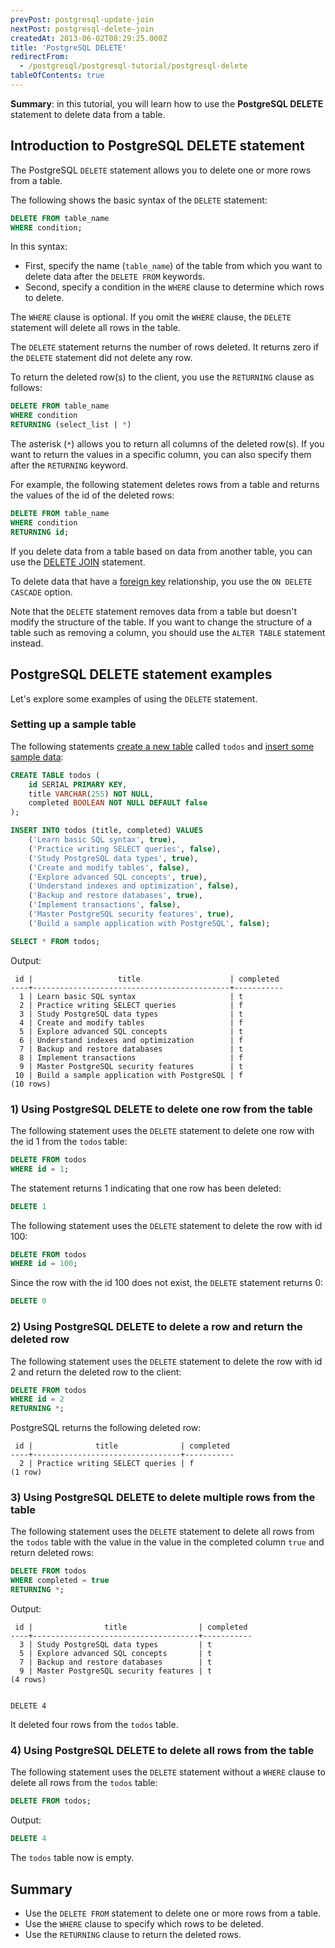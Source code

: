 ```yaml
---
prevPost: postgresql-update-join
nextPost: postgresql-delete-join
createdAt: 2013-06-02T08:29:25.000Z
title: 'PostgreSQL DELETE'
redirectFrom:
  - /postgresql/postgresql-tutorial/postgresql-delete
tableOfContents: true
---
```


**Summary**: in this tutorial, you will learn how to use the **PostgreSQL DELETE** statement to delete data from a table.

## Introduction to PostgreSQL DELETE statement

The PostgreSQL `DELETE` statement allows you to delete one or more rows from a table.

The following shows the basic syntax of the `DELETE` statement:

```sql
DELETE FROM table_name
WHERE condition;
```

In this syntax:

- First, specify the name (`table_name`) of the table from which you want to delete data after the `DELETE FROM` keywords.
- Second, specify a condition in the `WHERE` clause to determine which rows to delete.

The `WHERE` clause is optional. If you omit the `WHERE` clause, the `DELETE` statement will delete all rows in the table.

The `DELETE` statement returns the number of rows deleted. It returns zero if the `DELETE` statement did not delete any row.

To return the deleted row(s) to the client, you use the `RETURNING` clause as follows:

```sql
DELETE FROM table_name
WHERE condition
RETURNING (select_list | *)
```

The asterisk (`*`) allows you to return all columns of the deleted row(s). If you want to return the values in a specific column, you can also specify them after the `RETURNING` keyword.

For example, the following statement deletes rows from a table and returns the values of the id of the deleted rows:

```sql
DELETE FROM table_name
WHERE condition
RETURNING id;
```

If you delete data from a table based on data from another table, you can use the [DELETE JOIN](/postgresql/postgresql-delete-join) statement.

To delete data that have a [foreign key](/postgresql/postgresql-foreign-key) relationship, you use the `ON DELETE CASCADE` option.

Note that the `DELETE` statement removes data from a table but doesn't modify the structure of the table. If you want to change the structure of a table such as removing a column, you should use the `ALTER TABLE` statement instead.

## PostgreSQL DELETE statement examples

Let's explore some examples of using the `DELETE` statement.

### Setting up a sample table

The following statements [create a new table](/postgresql/postgresql-create-table) called `todos` and [insert some sample data](/postgresql/postgresql-tutorial/postgresql-insert):

```sql
CREATE TABLE todos (
    id SERIAL PRIMARY KEY,
    title VARCHAR(255) NOT NULL,
    completed BOOLEAN NOT NULL DEFAULT false
);

INSERT INTO todos (title, completed) VALUES
    ('Learn basic SQL syntax', true),
    ('Practice writing SELECT queries', false),
    ('Study PostgreSQL data types', true),
    ('Create and modify tables', false),
    ('Explore advanced SQL concepts', true),
    ('Understand indexes and optimization', false),
    ('Backup and restore databases', true),
    ('Implement transactions', false),
    ('Master PostgreSQL security features', true),
    ('Build a sample application with PostgreSQL', false);

SELECT * FROM todos;
```

Output:

```
 id |                   title                    | completed
----+--------------------------------------------+-----------
  1 | Learn basic SQL syntax                     | t
  2 | Practice writing SELECT queries            | f
  3 | Study PostgreSQL data types                | t
  4 | Create and modify tables                   | f
  5 | Explore advanced SQL concepts              | t
  6 | Understand indexes and optimization        | f
  7 | Backup and restore databases               | t
  8 | Implement transactions                     | f
  9 | Master PostgreSQL security features        | t
 10 | Build a sample application with PostgreSQL | f
(10 rows)
```

### 1) Using PostgreSQL DELETE to delete one row from the table

The following statement uses the `DELETE` statement to delete one row with the id 1 from the `todos` table:

```sql
DELETE FROM todos
WHERE id = 1;
```

The statement returns 1 indicating that one row has been deleted:

```sql
DELETE 1
```

The following statement uses the `DELETE` statement to delete the row with id 100:

```sql
DELETE FROM todos
WHERE id = 100;
```

Since the row with the id 100 does not exist, the `DELETE` statement returns 0:

```sql
DELETE 0
```

### 2) Using PostgreSQL DELETE to delete a row and return the deleted row

The following statement uses the `DELETE` statement to delete the row with id 2 and return the deleted row to the client:

```sql
DELETE FROM todos
WHERE id = 2
RETURNING *;
```

PostgreSQL returns the following deleted row:

```
 id |              title              | completed
----+---------------------------------+-----------
  2 | Practice writing SELECT queries | f
(1 row)
```

### 3) Using PostgreSQL DELETE to delete multiple rows from the table

The following statement uses the `DELETE` statement to delete all rows from the `todos` table with the value in the value in the completed column `true` and return deleted rows:

```sql
DELETE FROM todos
WHERE completed = true
RETURNING *;
```

Output:

```
 id |                title                | completed
----+-------------------------------------+-----------
  3 | Study PostgreSQL data types         | t
  5 | Explore advanced SQL concepts       | t
  7 | Backup and restore databases        | t
  9 | Master PostgreSQL security features | t
(4 rows)


DELETE 4
```

It deleted four rows from the `todos` table.

### 4) Using PostgreSQL DELETE to delete all rows from the table

The following statement uses the `DELETE` statement without a `WHERE` clause to delete all rows from the `todos` table:

```sql
DELETE FROM todos;
```

Output:

```sql
DELETE 4
```

The `todos` table now is empty.

## Summary

- Use the `DELETE FROM` statement to delete one or more rows from a table.
- Use the `WHERE` clause to specify which rows to be deleted.
- Use the `RETURNING` clause to return the deleted rows.
